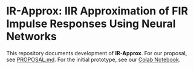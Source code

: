 # IR-Approx: IIR Approximation of FIR Impulse Responses Using Neural Networks

This repository documents development of **IR-Approx**. For our proposal, see [PROPOSAL.md](./PROPOSAL.md). For the initial prototype, see our [Colab Notebook](https://colab.research.google.com/drive/1jvvUkCaEiVgBp3HYy_lhlEEdbZr5T1Lq?usp=sharing).
